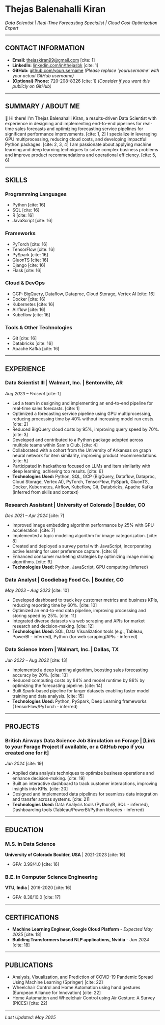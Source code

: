 # Thejas Balenahalli Kiran

*Data Scientist | Real-Time Forecasting Specialist | Cloud Cost Optimization Expert*

---

## CONTACT INFORMATION
* **Email:** [thejaskiran99@gmail.com](mailto:thejaskiran99@gmail.com) [cite: 1]
* **LinkedIn:** [linkedin.com/in/thejasbk](https://linkedin.com/in/thejasbk) [cite: 1]
* **GitHub:** [github.com/yourusername](https://github.com/yourusername) *(Please replace 'yourusername' with your actual GitHub username)*
* **(Optional) Phone:** 720-208-8326 [cite: 1] *(Consider if you want this publicly on GitHub)*

---

## SUMMARY / ABOUT ME
👋 Hi there! I'm Thejas Balenahalli Kiran, a results-driven Data Scientist with experience in designing and implementing end-to-end pipelines for real-time sales forecasts and optimizing forecasting service pipelines for significant performance improvements. [cite: 1, 2] I specialize in leveraging GPU multiprocessing, reducing cloud costs, and developing impactful Python packages. [cite: 2, 3, 4] I am passionate about applying machine learning and deep learning techniques to solve complex business problems and improve product recommendations and operational efficiency. [cite: 5, 6]

---

## SKILLS

### Programming Languages
* Python [cite: 16]
* SQL [cite: 16]
* R [cite: 16]
* JavaScript [cite: 16]

### Frameworks
* PyTorch [cite: 16]
* TensorFlow [cite: 16]
* PySpark [cite: 16]
* GluonTS [cite: 16]
* Django [cite: 16]
* Flask [cite: 16]

### Cloud & DevOps
* GCP: BigQuery, Dataflow, Dataproc, Cloud Storage, Vertex AI [cite: 16]
* Docker [cite: 16]
* Kubernetes [cite: 16]
* Airflow [cite: 16]
* Kubeflow [cite: 16]

### Tools & Other Technologies
* Git [cite: 16]
* Databricks [cite: 16]
* Apache Kafka [cite: 16]

---

## EXPERIENCE

### Data Scientist III | Walmart, Inc. | Bentonville, AR
*Aug 2023 – Present* [cite: 1]

* Led a team in designing and implementing an end-to-end pipeline for real-time sales forecasts. [cite: 1]
* Optimized a forecasting service pipeline using GPU multiprocessing, reducing processing time by 40% without increasing model run costs. [cite: 2]
* Reduced BigQuery cloud costs by 95%, improving query speed by 70%. [cite: 3]
* Developed and contributed to a Python package adopted across multiple teams within Sam's Club. [cite: 4]
* Collaborated with a cohort from the University of Arkansas on graph neural network for item similarity, improving product recommendations. [cite: 5]
* Participated in hackathons focused on LLMs and item similarity with deep learning, achieving top results. [cite: 6]
* **Technologies Used:** Python, SQL, GCP (BigQuery, Dataflow, Dataproc, Cloud Storage, Vertex AI), PyTorch, TensorFlow, PySpark, GluonTS, Docker, Kubernetes, Airflow, Kubeflow, Git, Databricks, Apache Kafka (inferred from skills and context)

### Research Assistant | University of Colorado | Boulder, CO
*Dec 2021 – Apr 2024* [cite: 7]

* Improved image embedding algorithm performance by 25% with GPU acceleration. [cite: 7]
* Implemented a topic modeling algorithm for image categorization. [cite: 8]
* Created and deployed a survey portal with JavaScript, incorporating active learning for user preference capture. [cite: 8]
* Enhanced consumer marketing strategies by optimizing image mining algorithms. [cite: 9]
* **Technologies Used:** Python, JavaScript, GPU computing (inferred)

### Data Analyst | Goodiebag Food Co. | Boulder, CO
*May 2023 – Aug 2023* [cite: 10]

* Developed dashboard to track key customer metrics and business KPIs, reducing reporting time by 60%. [cite: 10]
* Optimized an end-to-end data pipeline, improving processing and storing speed by 25%. [cite: 11]
* Integrated diverse datasets via web scraping and APIs for market research and decision-making. [cite: 12]
* **Technologies Used:** SQL, Data Visualization tools (e.g., Tableau, PowerBI - inferred), Python (for web scraping/APIs - inferred)

### Data Science Intern | Walmart, Inc. | Dallas, TX
*Jun 2022 – Aug 2022* [cite: 13]

* Implemented a deep learning algorithm, boosting sales forecasting accuracy by 20%. [cite: 13]
* Reduced computing costs by 94% and model runtime by 86% by optimizing the forecasting pipeline. [cite: 14]
* Built Spark-based pipeline for larger datasets enabling faster model training and data analysis. [cite: 15]
* **Technologies Used:** Python, PySpark, Deep Learning frameworks (TensorFlow/PyTorch - inferred)

---

## PROJECTS

### British Airways Data Science Job Simulation on Forage | [Link to your Forage Project if available, or a GitHub repo if you created one for it]
*Jan 2024* [cite: 19]
* Applied data analysis techniques to optimize business operations and enhance decision-making. [cite: 19]
* Built an interactive dashboard to track customer interactions, improving insights into KPIs. [cite: 20]
* Designed and implemented data pipelines for seamless data integration and transfer across systems. [cite: 21]
* **Technologies Used:** Data Analysis tools (Python/R, SQL - inferred), Dashboarding tools (Tableau/PowerBI/Python libraries - inferred)

---

## EDUCATION

### M.S. in Data Science
**University of Colorado Boulder, USA** | 2021-2023 [cite: 16]
* GPA: 3.99/4.0 [cite: 16]

### B.E. in Computer Science Engineering
**VTU, India** | 2016-2020 [cite: 16]
* GPA: 8.38/10.0 [cite: 17]

---

## CERTIFICATIONS

* **Machine Learning Engineer, Google Cloud Platform** - *Expected May 2025* [cite: 18]
* **Building Transformers based NLP applications, Nvidia** - *Jan 2024* [cite: 18]

---

## PUBLICATIONS
* Analysis, Visualization, and Prediction of COVID-19 Pandemic Spread Using Machine Learning (Springer) [cite: 22]
* Wheelchair Control and Home Automation using hand gestures (European Alliance for Innovation) [cite: 22]
* Home Automation and Wheelchair Control using Air Gesture: A Survey (PICES) [cite: 22]

---

*Last Updated: May 2025*
